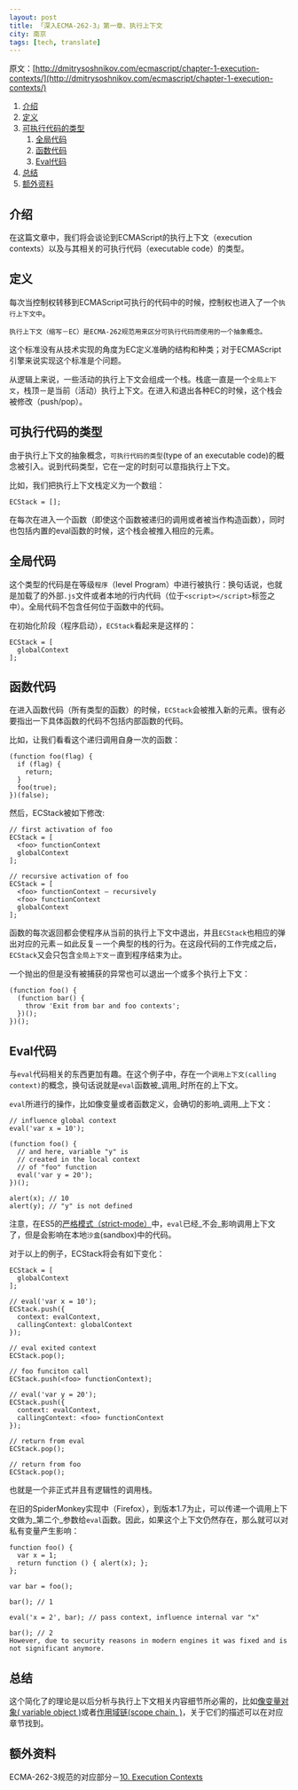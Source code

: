 ```yaml
---
layout: post
title: 「深入ECMA-262-3」第一章、执行上下文
city: 南京
tags: [tech, translate]
---
```


原文：[http://dmitrysoshnikov.com/ecmascript/chapter-1-execution-contexts/](http://dmitrysoshnikov.com/ecmascript/chapter-1-execution-contexts/)

1. [介绍](#introduction)
2. [定义](#definitions)
3. [可执行代码的类型](#types-of-executable-code)
	1. [全局代码](#global-code)
	2. [函数代码](#function-code)
	3. [Eval代码](#evalcode-code)
4. [总结](#conclusion)
5. [额外资料](#additional-literature)

<span id="introduction"></span>
## 介绍

在这篇文章中，我们将会谈论到ECMAScript的执行上下文（execution contexts）以及与其相关的可执行代码（executable code）的类型。

<span id="definitions"></span>
## 定义

每次当控制权转移到ECMAScript可执行的代码中的时候，控制权也进入了一个`执行上下文中`。

	执行上下文（缩写－EC）是ECMA-262规范用来区分可执行代码而使用的一个抽象概念。


这个标准没有从技术实现的角度为EC定义准确的结构和种类；对于ECMAScript引擎来说实现这个标准是个问题。

从逻辑上来说，一些活动的执行上下文会组成一个栈。栈底一直是一个`全局上下文`，栈顶－是当前（活动）执行上下文。在进入和退出各种EC的时候，这个栈会被修改（push/pop）。

<span id="types-of-executable-code"></span>
## 可执行代码的类型

由于执行上下文的抽象概念，`可执行代码的类型`(type of an executable code)的概念被引入。说到代码类型，它在一定的时刻可以意指执行上下文。

比如，我们把执行上下文栈定义为一个数组：

	ECStack = [];

在每次在进入一个函数（即使这个函数被递归的调用或者被当作构造函数），同时也包括内置的eval函数的时候，这个栈会被推入相应的元素。

<span id="global-code"></span>
## 全局代码

这个类型的代码是在等级`程序`（level Program）中进行被执行：换句话说，也就是加载了的外部`.js`文件或者本地的行内代码（位于`<script></script>`标签之中）。全局代码不包含任何位于函数中的代码。

在初始化阶段（程序启动），`ECStack`看起来是这样的：

	ECStack = [
	  globalContext
	];

<span id="function-code"></span>
## 函数代码

在进入函数代码（所有类型的函数）的时候，`ECStack`会被推入新的元素。很有必要指出一下具体函数的代码不包括内部函数的代码。

比如，让我们看看这个递归调用自身一次的函数：

	(function foo(flag) {
	  if (flag) {
	    return;
	  }
	  foo(true);
	})(false);

然后，ECStack被如下修改:

	// first activation of foo
	ECStack = [
	  <foo> functionContext
	  globalContext
	];

	// recursive activation of foo
	ECStack = [
	  <foo> functionContext – recursively
	  <foo> functionContext
	  globalContext
	];

函数的每次返回都会使程序从当前的执行上下文中退出，并且`ECStack`也相应的弹出对应的元素－如此反复－一个典型的栈的行为。在这段代码的工作完成之后，`ECStack`又会只包含`全局上下文`－直到程序结束为止。

一个抛出的但是没有被捕获的异常也可以退出一个或多个执行上下文：

	(function foo() {
	  (function bar() {
	    throw 'Exit from bar and foo contexts';
	  })();
	})();

<span id="evalcode-code"></span>
## Eval代码

与`eval`代码相关的东西更加有趣。在这个例子中，存在一个`调用上下文(calling context)`的概念，换句话说就是`eval`函数被_调用_时所在的上下文。

`eval`所进行的操作，比如像变量或者函数定义，会确切的影响_调用_上下文：

	// influence global context
	eval('var x = 10');

	(function foo() {
	  // and here, variable "y" is
	  // created in the local context
	  // of "foo" function
	  eval('var y = 20');
	})();

	alert(x); // 10
	alert(y); // "y" is not defined

注意，在ES5的[严格模式（strict-mode）](http://dmitrysoshnikov.com/ecmascript/es5-chapter-2-strict-mode/)中，`eval`已经_不会_影响调用上下文了，但是会影响在本地`沙盒`(sandbox)中的代码。

对于以上的例子，ECStack将会有如下变化：

	ECStack = [
	  globalContext
	];

	// eval('var x = 10');
	ECStack.push({
	  context: evalContext,
	  callingContext: globalContext
	});

	// eval exited context
	ECStack.pop();

	// foo funciton call
	ECStack.push(<foo> functionContext);

	// eval('var y = 20');
	ECStack.push({
	  context: evalContext,
	  callingContext: <foo> functionContext
	});

	// return from eval
	ECStack.pop();

	// return from foo
	ECStack.pop();

也就是一个非正式并且有逻辑性的调用栈。

在旧的SpiderMonkey实现中（Firefox），到版本1.7为止，可以传递一个调用上下文做为_第二个_参数给`eval`函数。因此，如果这个上下文仍然存在，那么就可以对私有变量产生影响：

	function foo() {
	  var x = 1;
	  return function () { alert(x); };
	};

	var bar = foo();

	bar(); // 1

	eval('x = 2', bar); // pass context, influence internal var "x"

	bar(); // 2
	However, due to security reasons in modern engines it was fixed and is not significant anymore.

<span id="conclusion"></span>
## 总结

这个简化了的理论是以后分析与执行上下文相关内容细节所必需的，比如[像变量对象( variable object )](http://dmitrysoshnikov.com/ecmascript/chapter-2-variable-object/)或者[作用域链(scope chain, )](http://dmitrysoshnikov.com/ecmascript/chapter-4-scope-chain/)，关于它们的描述可以在对应章节找到。

<span id="additional-literature"></span>
## 额外资料

ECMA-262-3规范的对应部分－[10. Execution Contexts](http://bclary.com/2004/11/07/#a-10)
